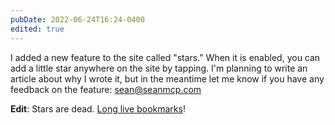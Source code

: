 ```yaml
---
pubDate: 2022-06-24T16:24-0400
edited: true
---
```


I added a new feature to the site called "stars." When it is enabled, you can
add a little star anywhere on the site by tapping. I'm planning to write an
article about why I wrote it, but in the meantime let me know if you have any
feedback on the feature: sean@seanmcp.com

**Edit**: Stars are dead. [Long live bookmarks](/notes/44)!
